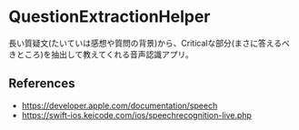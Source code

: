 # QuestionExtractionHelper
長い質疑文(たいていは感想や質問の背景)から、Criticalな部分(まさに答えるべきところ)を抽出して教えてくれる音声認識アプリ。


## References
* https://developer.apple.com/documentation/speech
* https://swift-ios.keicode.com/ios/speechrecognition-live.php
